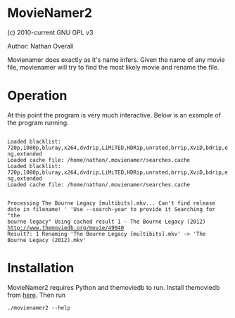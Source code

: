 # MovieNamer2 #

(c) 2010-current GNU GPL v3

Author: Nathan Overall

Movienamer does exactly as it's name infers. Given the name of any movie file,
movienamer will try to find the most likely movie and rename the file.

# Operation #
At this point the program is very much interactive. Below is an example of the
program running.

<code>
Loaded blacklist: 720p,1080p,bluray,x264,dvdrip,LiMiTED,HDRip,unrated,brrip,XviD,bdrip,eng,extended
Loaded cache file: /home/nathan/.movienamer/searches.cache
Loaded blacklist: 720p,1080p,bluray,x264,dvdrip,LiMiTED,HDRip,unrated,brrip,XviD,bdrip,eng,extended
Loaded cache file: /home/nathan/.movienamer/searches.cache

Processing The Bourne Legacy [multibits].mkv...
Can't find release date in filename! '                     'Use --search-year to provide it
Searching for "the bourne legacy"
Using cached result
	1 - The Bourne Legacy (2012) http://www.themoviedb.org/movie/49040
	Result?: 1
	Renaming 'The Bourne Legacy [multibits].mkv' -> 'The Bourne Legacy (2012).mkv'
</code>

# Installation #
MovieNamer2 requires Python and themoviedb to run.
Install themoviedb from [here](https://github.com/doganaydin/themoviedb).
Then run

	./movienamer2 --help

